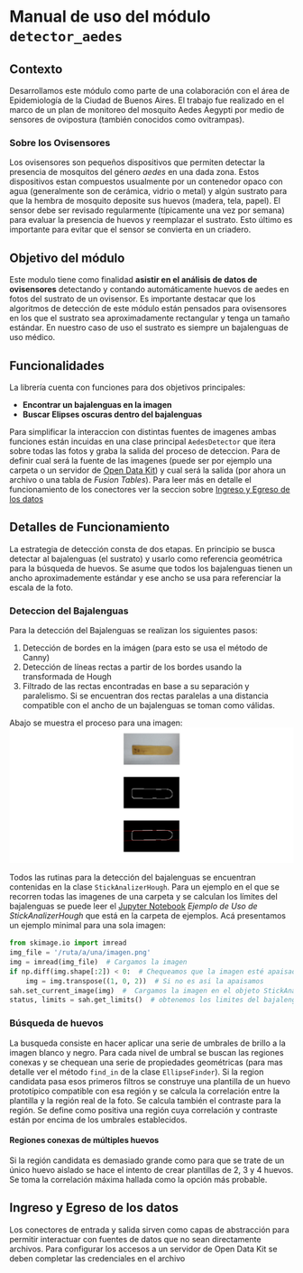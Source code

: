 
Manual de uso del módulo `detector_aedes`
========================================

## Contexto

Desarrollamos este módulo como parte de una colaboración con el área de Epidemiología de la Ciudad de Buenos Aires. El trabajo fue realizado en el marco de un plan de monitoreo del mosquito Aedes Aegypti por medio de sensores de ovipostura (también conocidos como ovitrampas).

### Sobre los Ovisensores

Los ovisensores son pequeños dispositivos que permiten detectar la presencia de mosquitos del género *aedes* en una dada zona. Estos dispositivos estan compuestos usualmente por un contenedor opaco con agua (generalmente son de cerámica, vidrio o metal) y algún sustrato para que la hembra de mosquito deposite sus huevos (madera, tela, papel). El sensor debe ser revisado regularmente (típicamente una vez por semana) para evaluar la presencia de huevos y reemplazar el sustrato. Esto último es importante para evitar que el sensor se convierta en un criadero.


## Objetivo del módulo

Este modulo tiene como finalidad **asistir en el análisis de datos de ovisensores** detectando y contando automáticamente huevos de aedes en fotos del sustrato de un ovisensor. Es importante destacar que los algoritmos de detección de este módulo están pensados para ovisensores en los que el sustrato sea aproximadamente rectangular y tenga un tamaño estándar. En nuestro caso de uso el sustrato es siempre un bajalenguas de uso médico.

## Funcionalidades

La librería cuenta con funciones para dos objetivos principales:
- **Encontrar un bajalenguas en la imagen**
- **Buscar Elipses oscuras dentro del bajalenguas**

Para simplificar la interaccion con distintas fuentes de imagenes ambas funciones están incuidas en una clase principal `AedesDetector` que itera sobre todas las fotos y graba la salida del proceso de deteccion. Para de definir cual será la fuente de las imagenes (puede ser por ejemplo una carpeta o un servidor de [Open Data Kit](https://opendatakit.org/)) y cual será la salida (por ahora un archivo o una tabla de *Fusion Tables*). Para leer más en detalle el funcionamiento de los conectores ver la seccion sobre [Ingreso y Egreso de los datos](#ingreso-y-egreso-de-los-datos)

## Detalles de Funcionamiento

La estrategia de detección consta de dos etapas. En principio se busca detectar al bajalenguas (el sustrato) y usarlo como referencia geométrica para la búsqueda de huevos. Se asume que todos los bajalenguas tienen un ancho aproximademente estándar y ese ancho se usa para referenciar la escala de la foto.

### Deteccion del Bajalenguas
Para la detección del Bajalenguas se realizan los siguientes pasos:

1. Detección de bordes en la imágen (para esto se usa el método de Canny)
1. Detección de líneas rectas a partir de los bordes usando la transformada de Hough
1. Filtrado de las rectas encontradas en base a su separación y paralelismo. Si se encuentran dos rectas paralelas a una distancia compatible con el ancho de un bajalenguas se toman como válidas.

Abajo se muestra el proceso para una imagen:
![Etapas](images/etapas.png)

Todos las rutinas para la detección del bajalenguas se encuentran contenidas en la clase `StickAnalizerHough`. Para un ejemplo en el que se recorren todas las imagenes de una carpeta y se calculan los límites del bajalenguas se puede leer el [Jupyter Notebook](http://jupyter.org) *Ejemplo de Uso de StickAnalizerHough* que está en la carpeta de ejemplos. Acá presentamos un ejemplo minimal para una sola imagen:

```python
from skimage.io import imread
img_file = '/ruta/a/una/imagen.png'
img = imread(img_file)  # Cargamos la imagen
if np.diff(img.shape[:2]) < 0:  # Chequeamos que la imagen esté apaisada
    img = img.transpose((1, 0, 2))  # Si no es asi la apaisamos
sah.set_current_image(img)  #  Cargamos la imagen en el objeto StickAnalizerHough
status, limits = sah.get_limits()  # obtenemos los limites del bajalenguas
```

### Búsqueda de huevos

La busqueda consiste en hacer aplicar una serie de umbrales de brillo a la imagen blanco y negro. Para cada nivel de umbral se buscan las regiones conexas y se chequean una serie de propiedades geométricas (para mas detalle ver el método `find_in` de la clase `EllipseFinder`). Si la region candidata pasa esos primeros filtros se construye una plantilla de un huevo prototípico compatible con esa región y se calcula la correlación entre la plantilla y la región real de la foto. Se calcula también el contraste para la región. Se define como positiva una región cuya correlación y contraste están por encima de los umbrales establecidos.

#### Regiones conexas de múltiples huevos

Si la región candidata es demasiado grande como para que se trate de un único huevo aislado se hace el intento de crear plantillas de 2, 3 y 4 huevos. Se toma la correlación máxima hallada como la opción más probable.


## Ingreso y Egreso de los datos

Los conectores de entrada y salida sirven como capas de abstracción para permitir interactuar con fuentes de datos que no sean directamente archivos. Para configurar los accesos a un servidor de Open Data Kit se deben completar las credenciales en el archivo
